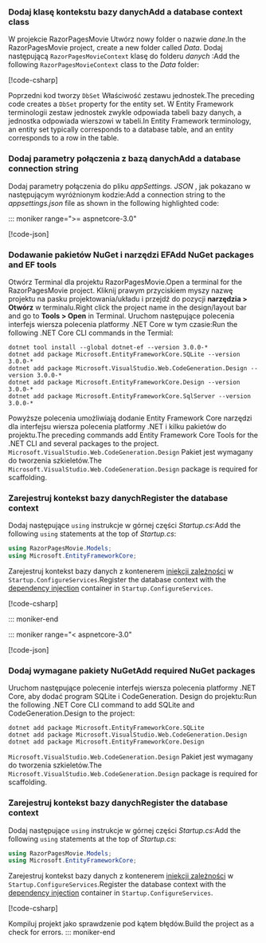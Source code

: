 <a name="dc"></a>

### <a name="add-a-database-context-class"></a><span data-ttu-id="0a2bd-101">Dodaj klasę kontekstu bazy danych</span><span class="sxs-lookup"><span data-stu-id="0a2bd-101">Add a database context class</span></span>

<span data-ttu-id="0a2bd-102">W projekcie RazorPagesMovie Utwórz nowy folder o nazwie *dane*.</span><span class="sxs-lookup"><span data-stu-id="0a2bd-102">In the RazorPagesMovie project, create a new folder called *Data*.</span></span> <span data-ttu-id="0a2bd-103">Dodaj następującą `RazorPagesMovieContext` klasę do folderu *danych* :</span><span class="sxs-lookup"><span data-stu-id="0a2bd-103">Add the following `RazorPagesMovieContext` class to the *Data* folder:</span></span>

[!code-csharp[](~/tutorials/razor-pages/razor-pages-start/sample/RazorPagesMovie22/Data/RazorPagesMovieContext.cs)]

<span data-ttu-id="0a2bd-104">Poprzedni kod tworzy `DbSet` Właściwość zestawu jednostek.</span><span class="sxs-lookup"><span data-stu-id="0a2bd-104">The preceding code creates a `DbSet` property for the entity set.</span></span> <span data-ttu-id="0a2bd-105">W Entity Framework terminologii zestaw jednostek zwykle odpowiada tabeli bazy danych, a jednostka odpowiada wierszowi w tabeli.</span><span class="sxs-lookup"><span data-stu-id="0a2bd-105">In Entity Framework terminology, an entity set typically corresponds to a database table, and an entity corresponds to a row in the table.</span></span>

<a name="cs"></a>

### <a name="add-a-database-connection-string"></a><span data-ttu-id="0a2bd-106">Dodaj parametry połączenia z bazą danych</span><span class="sxs-lookup"><span data-stu-id="0a2bd-106">Add a database connection string</span></span>

<span data-ttu-id="0a2bd-107">Dodaj parametry połączenia do pliku *appSettings. JSON* , jak pokazano w następującym wyróżnionym kodzie:</span><span class="sxs-lookup"><span data-stu-id="0a2bd-107">Add a connection string to the *appsettings.json* file as shown in the following highlighted code:</span></span>

::: moniker range=">= aspnetcore-3.0"

[!code-json[](~/tutorials/razor-pages/razor-pages-start/sample/RazorPagesMovie30/appsettings_SQLite.json?highlight=10-12)]

### <a name="add-nuget-packages-and-ef-tools"></a><span data-ttu-id="0a2bd-108">Dodawanie pakietów NuGet i narzędzi EF</span><span class="sxs-lookup"><span data-stu-id="0a2bd-108">Add NuGet packages and EF tools</span></span>

<span data-ttu-id="0a2bd-109">Otwórz Terminal dla projektu RazorPagesMovie.</span><span class="sxs-lookup"><span data-stu-id="0a2bd-109">Open a terminal for the RazorPagesMovie project.</span></span>  <span data-ttu-id="0a2bd-110">Kliknij prawym przyciskiem myszy nazwę projektu na pasku projektowania/układu i przejdź do pozycji **narzędzia > Otwórz** w terminalu.</span><span class="sxs-lookup"><span data-stu-id="0a2bd-110">Right click the project name in the design/layout bar and go to **Tools > Open** in Terminal.</span></span> <span data-ttu-id="0a2bd-111">Uruchom następujące polecenia interfejs wiersza polecenia platformy .NET Core w tym czasie:</span><span class="sxs-lookup"><span data-stu-id="0a2bd-111">Run the following .NET Core CLI commands in the Termial:</span></span>

```console
dotnet tool install --global dotnet-ef --version 3.0.0-*
dotnet add package Microsoft.EntityFrameworkCore.SQLite --version 3.0.0-*
dotnet add package Microsoft.VisualStudio.Web.CodeGeneration.Design --version 3.0.0-*
dotnet add package Microsoft.EntityFrameworkCore.Design --version 3.0.0-*
dotnet add package Microsoft.EntityFrameworkCore.SqlServer --version 3.0.0-*
```

<span data-ttu-id="0a2bd-112">Powyższe polecenia umożliwiają dodanie Entity Framework Core narzędzi dla interfejsu wiersza polecenia platformy .NET i kilku pakietów do projektu.</span><span class="sxs-lookup"><span data-stu-id="0a2bd-112">The preceding commands add Entity Framework Core Tools for the .NET CLI and several packages to the project.</span></span> <span data-ttu-id="0a2bd-113">`Microsoft.VisualStudio.Web.CodeGeneration.Design` Pakiet jest wymagany do tworzenia szkieletów.</span><span class="sxs-lookup"><span data-stu-id="0a2bd-113">The `Microsoft.VisualStudio.Web.CodeGeneration.Design` package is required for scaffolding.</span></span>

<a name="reg"></a>

### <a name="register-the-database-context"></a><span data-ttu-id="0a2bd-114">Zarejestruj kontekst bazy danych</span><span class="sxs-lookup"><span data-stu-id="0a2bd-114">Register the database context</span></span>

<span data-ttu-id="0a2bd-115">Dodaj następujące `using` instrukcje w górnej części *Startup.cs*:</span><span class="sxs-lookup"><span data-stu-id="0a2bd-115">Add the following `using` statements at the top of *Startup.cs*:</span></span>

```csharp
using RazorPagesMovie.Models;
using Microsoft.EntityFrameworkCore;
```

<span data-ttu-id="0a2bd-116">Zarejestruj kontekst bazy danych z kontenerem [iniekcji zależności](xref:fundamentals/dependency-injection) w `Startup.ConfigureServices`.</span><span class="sxs-lookup"><span data-stu-id="0a2bd-116">Register the database context with the [dependency injection](xref:fundamentals/dependency-injection) container in `Startup.ConfigureServices`.</span></span>

[!code-csharp[](~/tutorials/razor-pages/razor-pages-start/sample/RazorPagesMovie30/Startup.cs?name=snippet_UseSqlite&highlight=11-12)]

::: moniker-end

::: moniker range="< aspnetcore-3.0"

[!code-json[](~/tutorials/razor-pages/razor-pages-start/sample/RazorPagesMovie/appsettings_SQLite.json?highlight=8-9)]

### <a name="add-required-nuget-packages"></a><span data-ttu-id="0a2bd-117">Dodaj wymagane pakiety NuGet</span><span class="sxs-lookup"><span data-stu-id="0a2bd-117">Add required NuGet packages</span></span>

<span data-ttu-id="0a2bd-118">Uruchom następujące polecenie interfejs wiersza polecenia platformy .NET Core, aby dodać program SQLite i CodeGeneration. Design do projektu:</span><span class="sxs-lookup"><span data-stu-id="0a2bd-118">Run the following .NET Core CLI command to add SQLite and CodeGeneration.Design  to the project:</span></span>

```console
dotnet add package Microsoft.EntityFrameworkCore.SQLite
dotnet add package Microsoft.VisualStudio.Web.CodeGeneration.Design
dotnet add package Microsoft.EntityFrameworkCore.Design

```

<span data-ttu-id="0a2bd-119">`Microsoft.VisualStudio.Web.CodeGeneration.Design` Pakiet jest wymagany do tworzenia szkieletów.</span><span class="sxs-lookup"><span data-stu-id="0a2bd-119">The `Microsoft.VisualStudio.Web.CodeGeneration.Design` package is required for scaffolding.</span></span>

<a name="reg"></a>

### <a name="register-the-database-context"></a><span data-ttu-id="0a2bd-120">Zarejestruj kontekst bazy danych</span><span class="sxs-lookup"><span data-stu-id="0a2bd-120">Register the database context</span></span>

<span data-ttu-id="0a2bd-121">Dodaj następujące `using` instrukcje w górnej części *Startup.cs*:</span><span class="sxs-lookup"><span data-stu-id="0a2bd-121">Add the following `using` statements at the top of *Startup.cs*:</span></span>

```csharp
using RazorPagesMovie.Models;
using Microsoft.EntityFrameworkCore;
```

<span data-ttu-id="0a2bd-122">Zarejestruj kontekst bazy danych z kontenerem [iniekcji zależności](xref:fundamentals/dependency-injection) w `Startup.ConfigureServices`.</span><span class="sxs-lookup"><span data-stu-id="0a2bd-122">Register the database context with the [dependency injection](xref:fundamentals/dependency-injection) container in `Startup.ConfigureServices`.</span></span>

[!code-csharp[](~/tutorials/razor-pages/razor-pages-start/sample/RazorPagesMovie22/Startup.cs?name=snippet_UseSqlite&highlight=11-12)]

<span data-ttu-id="0a2bd-123">Kompiluj projekt jako sprawdzenie pod kątem błędów.</span><span class="sxs-lookup"><span data-stu-id="0a2bd-123">Build the project as a check for errors.</span></span>
::: moniker-end
